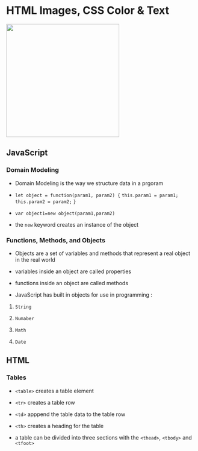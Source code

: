 # **HTML Images, CSS Color & Text**

<img src="https://geoinnova.org/blog-territorio/wp-content/uploads/2020/11/logos.png" width=300px>

## **JavaScript**

### **Domain Modeling**

- Domain Modeling is the way we structure data in a prgoram

- `let object = function(param1, param2) {`
  `this.param1 = param1;`
  `this.param2 = param2;`
  `}`

- `var object1=new object(param1,param2)`

- the `new` keyword creates an instance of the object

### **Functions, Methods, and Objects**

- Objects are a set of variables and methods that represent a real object in the real world

- variables inside an object are called properties

- functions inside an object are called methods

- JavaScript has built in objects for use in programming :

1. `String`

2. `Numaber`

3. `Math`

4. `Date`

## **HTML**

### **Tables**

- `<table>` creates a table element

- `<tr>` creates a table row

- `<td>` apppend the table data to the table row

- `<th>` creates a heading for the table

- a table can be divided into three sections with the `<thead>`, `<tbody>` and `<tfoot>`
